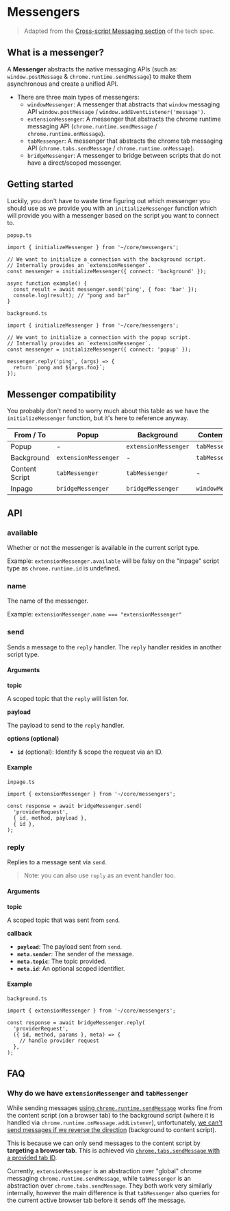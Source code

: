 # Messengers

> Adapted from the [Cross-script Messaging section](https://www.notion.so/rainbowdotme/Browser-Extension-4c6de766d4404cc89555f44e3dd4dccb#a0cf10fa28e542b2aad845dcf837efce) of the tech spec.

## What is a messenger?

A **Messenger** abstracts the native messaging APIs (such as: `window.postMessage` & `chrome.runtime.sendMessage`) to make them asynchronous and create a unified API.

- There are three main types of messengers:
  - `windowMessenger`: A messenger that abstracts that `window` messaging API `window.postMessage` / `window.addEventListener('message')`.
  - `extensionMessenger`: A messenger that abstracts the chrome runtime messaging API (`chrome.runtime.sendMessage` / `chrome.runtime.onMessage`).
  - `tabMessenger`: A messenger that abstracts the chrome tab messaging API (`chrome.tabs.sendMessage` / `chrome.runtime.onMessage`).
  - `bridgeMessenger`: A messenger to bridge between scripts that do not have a direct/scoped messenger.

## Getting started

Luckily, you don't have to waste time figuring out which messenger you should use as we provide you with an `initializeMessenger` function which will provide you with a messenger based on the script you want to connect to.

`popup.ts`

```tsx
import { initializeMessenger } from '~/core/messengers';

// We want to initialize a connection with the background script.
// Internally provides an `extensionMessenger`.
const messenger = initializeMessenger({ connect: 'background' });

async function example() {
  const result = await messenger.send('ping', { foo: 'bar' });
  console.log(result); // "pong and bar"
}
```

`background.ts`

```tsx
import { initializeMessenger } from '~/core/messengers';

// We want to initialize a connection with the popup script.
// Internally provides an `extensionMessenger`.
const messenger = initializeMessenger({ connect: 'popup' });

messenger.reply('ping', (args) => {
  return `pong and ${args.foo}`;
});
```

## Messenger compatibility

You probably don't need to worry much about this table as we have the `initializeMessenger` function, but it's here to reference anyway.

| From / To      | Popup                | Background           | Content Script    | Inpage            |
| -------------- | -------------------- | -------------------- | ----------------- | ----------------- |
| Popup          | -                    | `extensionMessenger` | `tabMessenger`    | `bridgeMessenger` |
| Background     | `extensionMessenger` | -                    | `tabMessenger`    | `bridgeMessenger` |
| Content Script | `tabMessenger`       | `tabMessenger`       | -                 | `windowMessenger` |
| Inpage         | `bridgeMessenger`    | `bridgeMessenger`    | `windowMessenger` | -                 |

## API

### available

Whether or not the messenger is available in the current script type.

Example: `extensionMessenger.available` will be falsy on the "inpage" script type as `chrome.runtime.id` is undefined.

### name

The name of the messenger.

Example: `extensionMessenger.name === "extensionMessenger"`

### send

Sends a message to the `reply` handler. The `reply` handler resides in another script type.

#### Arguments

**topic**

A scoped topic that the `reply` will listen for.

**payload**

The payload to send to the `reply` handler.

**options (optional)**

- **`id`** (optional): Identify & scope the request via an ID.

#### Example

`inpage.ts`

```tsx
import { extensionMessenger } from '~/core/messengers';

const response = await bridgeMessenger.send(
  'providerRequest',
  { id, method, payload },
  { id },
);
```

### reply

Replies to a message sent via `send`.

> Note: you can also use `reply` as an event handler too.

#### Arguments

**topic**

A scoped topic that was sent from `send`.

**callback**

- **`payload`**: The payload sent from `send`.
- **`meta.sender`**: The sender of the message.
- **`meta.topic`**: The topic provided.
- **`meta.id`**: An optional scoped identifier.

#### Example

`background.ts`

```tsx
import { extensionMessenger } from '~/core/messengers';

const response = await bridgeMessenger.reply(
  'providerRequest',
  ({ id, method, params }, meta) => {
    // handle provider request
  },
);
```

## FAQ

### Why do we have `extensionMessenger` and `tabMessenger`

While sending messages [using `chrome.runtime.sendMessage`](https://developer.chrome.com/docs/extensions/reference/runtime/#method-sendMessage) works fine from the content script (on a browser tab) to the background script (where it is handled via `chrome.runtime.onMessage.addListener`), unfortunately, [we can't send messages if we reverse the direction](https://developer.chrome.com/docs/extensions/reference/runtime/#method-sendMessage) (background to content script).

This is because we can only send messages to the content script by **targeting a browser tab**. This is achieved via [`chrome.tabs.sendMessage` with a provided tab ID](https://developer.chrome.com/docs/extensions/reference/tabs/#method-sendMessage).

Currently, `extensionMessenger` is an abstraction over "global" chrome messaging `chrome.runtime.sendMessage`, while `tabMessenger` is an abstraction over `chrome.tabs.sendMessage`. They both work very similarly internally, however the main difference is that `tabMessenger` also queries for the current active browser tab before it sends off the message.

